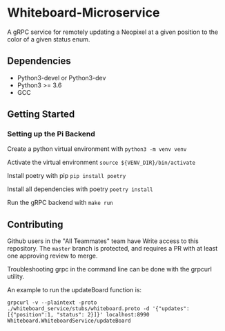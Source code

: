 # Whiteboard-Microservice

A gRPC service for remotely updating a Neopixel at a given position to the color of a given status enum.

## Dependencies

- Python3-devel or Python3-dev
- Python3 >= 3.6
- GCC

## Getting Started

### Setting up the Pi Backend

Create a python virtual environment with `python3 -m venv venv`

Activate the virtual environment `source ${VENV_DIR}/bin/activate`

Install poetry with pip `pip install poetry`

Install all dependencies with poetry `poetry install`

Run the gRPC backend with `make run`

## Contributing

Github users in the "All Teammates" team have Write access to this repository. The `master` branch is protected, and requires a PR with at least one approving review to merge.

Troubleshooting grpc in the command line can be done with the grpcurl utility.

An example to run the updateBoard function is:

```
grpcurl -v --plaintext -proto ./whiteboard_service/stubs/whiteboard.proto -d '{"updates":[{"position":1, "status": 2}]}' localhost:8990 Whiteboard.WhiteboardService/updateBoard
```

